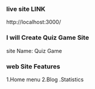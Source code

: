 ### live site LINK
http://localhost:3000/

### I will Create Quiz Game Site 
site Name: Quiz Game

###  web Site Features

1.Home menu
2.Blog
.Statistics



